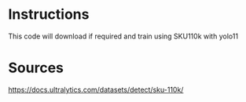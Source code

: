 # Instructions
This code will download if required and train using SKU110k with yolo11
# Sources
https://docs.ultralytics.com/datasets/detect/sku-110k/